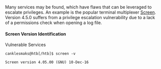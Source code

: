 Many services may be found, which have flaws that can be leveraged to escalate privileges. An example is the popular terminal multiplexer [Screen](https://linux.die.net/man/1/screen). Version 4.5.0 suffers from a privilege escalation vulnerability due to a lack of a permissions check when opening a log file.

#### Screen Version Identification

Vulnerable Services

```shell-session
canklesmaks@htb[/htb]$ screen -v

Screen version 4.05.00 (GNU) 10-Dec-16
```